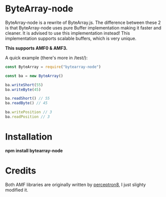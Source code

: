 # ByteArray-node

ByteArray-node is a rewrite of ByteArray.js. The difference between these 2 is that ByteArray-node uses pure Buffer implementation making it faster and cleaner. It is advised to use this implementation instead! This implementation supports scalable buffers, which is very unique.

**This supports AMF0 & AMF3.**

A quick example (there's more in /test/):

```javascript
const ByteArray = require("bytearray-node")

const ba = new ByteArray()

ba.writeShort(55)
ba.writeByte(45)

ba.readShort() // 55
ba.readByte() // 45

ba.writePosition // 3
ba.readPosition // 3

```

# Installation

**npm install bytearray-node**

# Credits

Both AMF libraries are originally written by [perceptron8](https://github.com/perceptron8/), I just slighty modified it.